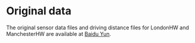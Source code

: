 # Original data
The original sensor data files and driving distance files for LondonHW and ManchesterHW are available at [Baidu Yun](https://pan.baidu.com/s/1t-bTCWEOv9UyerBsNsO-2w?pwd=znqk).

